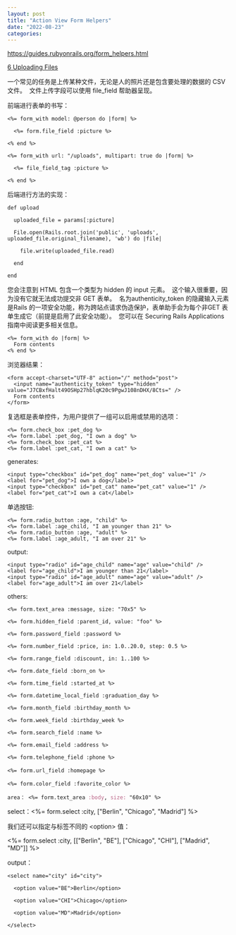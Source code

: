 ```yaml
---
layout: post
title: "Action View Form Helpers"
date: "2022-08-23"
categories: 
---
```

<p><a href="https://guides.rubyonrails.org/form_helpers.html">https://guides.rubyonrails.org/form_helpers.html</a></p>

<p id="uploading-files"><a class="anchorlink" href="https://guides.rubyonrails.org/form_helpers.html#uploading-files">6 Uploading Files</a></p>

<p>一个常见的任务是上传某种文件，无论是人的照片还是包含要处理的数据的 CSV 文件。&nbsp; 文件上传字段可以使用 file_field 帮助器呈现。</p>

<p>前端进行表单的书写：</p>

<pre>
<code>&lt;%= form_with model: @person do |form| %&gt;

&nbsp; &lt;%= form.file_field :picture %&gt;

&lt;% end %&gt;</code></pre>

<pre>
<code>&lt;%= form_with url: &quot;/uploads&quot;, multipart: true do |form| %&gt;

&nbsp; &lt;%= file_field_tag :picture %&gt;

&lt;% end %&gt;</code></pre>

<p>后端进行方法的实现：</p>

<pre>
<code>def upload

&nbsp; uploaded_file = params[:picture]

&nbsp; File.open(Rails.root.join(&#39;public&#39;, &#39;uploads&#39;, uploaded_file.original_filename), &#39;wb&#39;) do |file|

&nbsp;&nbsp;&nbsp; file.write(uploaded_file.read)

&nbsp; end

end</code></pre>

<p>您会注意到 HTML 包含一个类型为 hidden 的 input 元素。&nbsp; 这个输入很重要，因为没有它就无法成功提交非 GET 表单。&nbsp; 名为authenticity_token 的隐藏输入元素是Rails 的一项安全功能，称为跨站点请求伪造保护，表单助手会为每个非GET 表单生成它（前提是启用了此安全功能）。&nbsp; 您可以在 Securing Rails Applications 指南中阅读更多相关信息。</p>

<pre>
<code>&lt;%= form_with do |form| %&gt;
&nbsp; Form contents
&lt;% end %&gt;</code></pre>

<p>浏览器结果：</p>

<pre>
<code>&lt;form accept-charset=&quot;UTF-8&quot; action=&quot;/&quot; method=&quot;post&quot;&gt;
&nbsp; &lt;input name=&quot;authenticity_token&quot; type=&quot;hidden&quot; value=&quot;J7CBxfHalt49OSHp27hblqK20c9PgwJ108nDHX/8Cts=&quot; /&gt;
&nbsp; Form contents
&lt;/form&gt;</code></pre>

<p>复选框是表单控件，为用户提供了一组可以启用或禁用的选项：</p>

<pre>
<code>&lt;%= form.check_box :pet_dog %&gt;
&lt;%= form.label :pet_dog, &quot;I own a dog&quot; %&gt;
&lt;%= form.check_box :pet_cat %&gt;
&lt;%= form.label :pet_cat, &quot;I own a cat&quot; %&gt;</code></pre>

<p>generates:</p>

<pre>
<code>&lt;input type=&quot;checkbox&quot; id=&quot;pet_dog&quot; name=&quot;pet_dog&quot; value=&quot;1&quot; /&gt;
&lt;label for=&quot;pet_dog&quot;&gt;I own a dog&lt;/label&gt;
&lt;input type=&quot;checkbox&quot; id=&quot;pet_cat&quot; name=&quot;pet_cat&quot; value=&quot;1&quot; /&gt;
&lt;label for=&quot;pet_cat&quot;&gt;I own a cat&lt;/label&gt;</code></pre>

<p>单选按钮:</p>

<pre>
<code>&lt;%= form.radio_button :age, &quot;child&quot; %&gt;
&lt;%= form.label :age_child, &quot;I am younger than 21&quot; %&gt;
&lt;%= form.radio_button :age, &quot;adult&quot; %&gt;
&lt;%= form.label :age_adult, &quot;I am over 21&quot; %&gt;</code></pre>

<p>output:</p>

<pre>
<code>&lt;input type=&quot;radio&quot; id=&quot;age_child&quot; name=&quot;age&quot; value=&quot;child&quot; /&gt;
&lt;label for=&quot;age_child&quot;&gt;I am younger than 21&lt;/label&gt;
&lt;input type=&quot;radio&quot; id=&quot;age_adult&quot; name=&quot;age&quot; value=&quot;adult&quot; /&gt;
&lt;label for=&quot;age_adult&quot;&gt;I am over 21&lt;/label&gt;</code></pre>

<p>others:</p>

<pre>
<p43><code>&lt;%= form.text_area :message, size: &quot;70x5&quot; %&gt;

&lt;%= form.hidden_field :parent_id, value: &quot;foo&quot; %&gt;

&lt;%= form.password_field :password %&gt;

&lt;%= form.number_field :price, in: 1.0..20.0, step: 0.5 %&gt;

&lt;%= form.range_field :discount, in: 1..100 %&gt;

&lt;%= form.date_field :born_on %&gt;

&lt;%= form.time_field :started_at %&gt;

&lt;%= form.datetime_local_field :graduation_day %&gt;

&lt;%= form.month_field :birthday_month %&gt;

&lt;%= form.week_field :birthday_week %&gt;

&lt;%= form.search_field :name %&gt;

&lt;%= form.email_field :address %&gt;

&lt;%= form.telephone_field :phone %&gt;

&lt;%= form.url_field :homepage %&gt;</code></p43><p43>

<code>&lt;%= form.color_field :favorite_color %&gt;</code></p43></pre>

<pre>
<code class="highlight erb">area： <span class="cp">&lt;%=</span> <span class="n">form</span><span class="p">.</span><span class="nf">text_area</span> <span class="ss">:body</span><span class="p">,</span> <span class="ss">size: </span><span class="s2">&quot;60x10&quot;</span> <span class="cp">%&gt;</span></code></pre>

<p>select：&lt;%= form.select :city, [&quot;Berlin&quot;, &quot;Chicago&quot;, &quot;Madrid&quot;] %&gt;</p>

<p>我们还可以指定与标签不同的 &lt;option&gt; 值：</p>

<p>&lt;%= form.select :city, [[&quot;Berlin&quot;, &quot;BE&quot;], [&quot;Chicago&quot;, &quot;CHI&quot;], [&quot;Madrid&quot;, &quot;MD&quot;]] %&gt;</p>

<p>output：</p>

<pre><code>&lt;select name=&quot;city&quot; id=&quot;city&quot;&gt;<br />
&nbsp; &lt;option value=&quot;BE&quot;&gt;Berlin&lt;/option&gt;<br />
&nbsp; &lt;option value=&quot;CHI&quot;&gt;Chicago&lt;/option&gt;<br />
&nbsp; &lt;option value=&quot;MD&quot;&gt;Madrid&lt;/option&gt;<br />
&lt;/select&gt;</code></pre>

<p>&nbsp;</p>

<p>&nbsp;</p>

<p>&nbsp;</p>

<p>&nbsp;</p>

<p>&nbsp;</p>

<p>&nbsp;</p>

<p>&nbsp;</p>

<p>&nbsp;</p>

